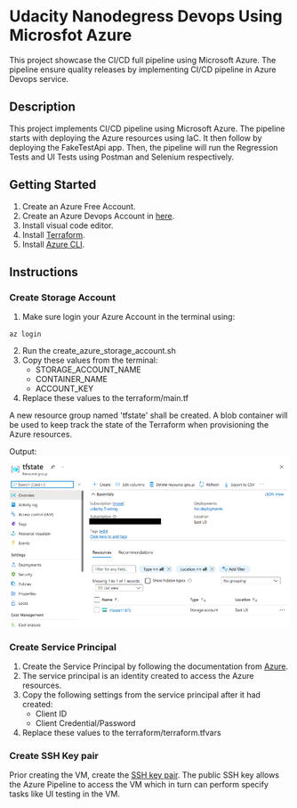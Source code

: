 # Udacity Nanodegress Devops Using Microsfot Azure
This project showcase the CI/CD full pipeline using Microsoft Azure. The pipeline ensure quality releases by implementing CI/CD pipeline in Azure Devops service.

## Description
This project implements CI/CD pipeline using Microsoft Azure. The pipeline starts with deploying the Azure resources using IaC. It then follow by deploying the FakeTestApi app. Then, the pipeline will run the Regression Tests and UI Tests using Postman and Selenium respectively. 

## Getting Started
1. Create an Azure Free Account.
2. Create an Azure Devops Account in [here](https://dev.azure.com).
3. Install visual code editor.
4. Install [Terraform](https://learn.hashicorp.com/tutorials/terraform/install-cli).
5. Install [Azure CLI](https://docs.microsoft.com/en-us/cli/azure/install-azure-cli).

## Instructions

### Create Storage Account
1. Make sure login your Azure Account in the terminal using:
```
az login
```
2. Run the create_azure_storage_account.sh
3. Copy these values from the terminal:
    - STORAGE_ACCOUNT_NAME
    - CONTAINER_NAME
    - ACCOUNT_KEY
4. Replace these values to the terraform/main.tf

A new resource group named 'tfstate' shall be created. A blob container will be used to keep track the state of the Terraform when provisioning the Azure resources.

Output:
![Storage Account - Terraform](./screens/01_Terraform.png)

### Create Service Principal
1. Create the Service Principal by following the documentation from [Azure](https://docs.microsoft.com/en-us/azure/active-directory/develop/howto-create-service-principal-portal).
2. The service principal is an identity created to access the Azure resources.
3. Copy the following settings from the service principal after it had created:
    - Client ID
    - Client Credential/Password
4. Replace these values to the terraform/terraform.tfvars

### Create SSH Key pair
Prior creating the VM, create the [SSH key pair](https://docs.microsoft.com/en-us/azure/virtual-machines/linux/mac-create-ssh-keys).
The public SSH key allows the Azure Pipeline to access the VM which in turn can perform specify tasks like UI testing in the VM.